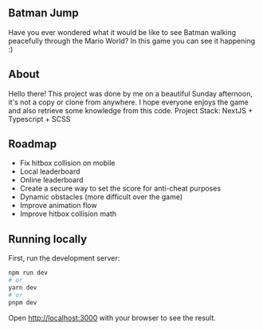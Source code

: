 ## Batman Jump

Have you ever wondered what it would be like to see Batman walking peacefully through the Mario World? In this game you can see it happening :)

## About

Hello there! This project was done by me on a beautiful Sunday afternoon, it's not a copy or clone from anywhere. I hope everyone enjoys the game and also retrieve some knowledge from this code.
Project Stack: NextJS + Typescript + SCSS

## Roadmap
- Fix hitbox collision on mobile
- Local leaderboard
- Online leaderboard
- Create a secure way to set the score for anti-cheat purposes
- Dynamic obstacles (more difficult over the game)
- Improve animation flow
- Improve hitbox collision math


## Running locally

First, run the development server:

```bash
npm run dev
# or
yarn dev
# or
pnpm dev
```

Open [http://localhost:3000](http://localhost:3000) with your browser to see the result.
